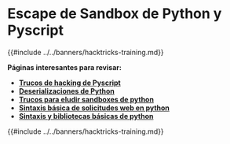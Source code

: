# Escape de Sandbox de Python y Pyscript

{{#include ../../banners/hacktricks-training.md}}


**Páginas interesantes para revisar:**

- [**Trucos de hacking de Pyscript**](pyscript.md)
- [**Deserializaciones de Python**](../../pentesting-web/deserialization/index.html#python)
- [**Trucos para eludir sandboxes de python**](bypass-python-sandboxes/)
- [**Sintaxis básica de solicitudes web en python**](web-requests.md)
- [**Sintaxis y bibliotecas básicas de python**](basic-python.md)

{{#include ../../banners/hacktricks-training.md}}
